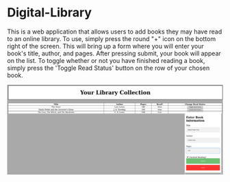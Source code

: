 # Digital-Library
This is a web application that allows users to add books they may have read to an online library. 
To use, simply press the round "+" icon on the bottom right of the screen.
This will bring up a form where you will enter your book's title, author, and pages.
After pressing submit, your book will appear on the list.
To toggle whether or not you have finished reading a book, simply press the 'Toggle Read 
Status' button on the row of your chosen book.


![screenshot](./DigitalLibraryScreenshot.png )
